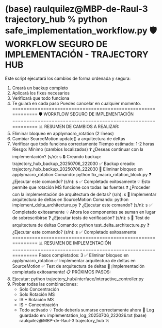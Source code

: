 (base) raulquilez@MBP-de-Raul-3 trajectory_hub % python safe_implementation_workflow.py
🛡️ WORKFLOW SEGURO DE IMPLEMENTACIÓN - TRAJECTORY HUB
============================================================
Este script ejecutará los cambios de forma ordenada y segura:
1. Creará un backup completo
2. Aplicará los fixes necesarios
3. Verificará que todo funciona
4. Te guiará en cada paso
Puedes cancelar en cualquier momento.
============================================================
🛡️ WORKFLOW SEGURO DE IMPLEMENTACIÓN
============================================================
📊 RESUMEN DE CAMBIOS A REALIZAR:
1. Eliminar bloqueo en applymacro_rotation (2 líneas)
2. Cambiar SourceMotion.update() a arquitectura de deltas
3. Verificar que todo funciona correctamente
Tiempo estimado: 1-2 horas
Riesgo: Mínimo (cambios localizados)
❓ ¿Deseas continuar con la implementación? (s/n): s
🔒 Creando backup: trajectory_hub_backup_20250706_222030
   ✅ Backup creado: trajectory_hub_backup_20250706_222030
🚀 Eliminar bloqueo en applymacro_rotation
   Comando: python fix_macro_rotation_block.py
❓ ¿Ejecutar este comando? (s/n): s
   ✅ Completado exitosamente
   💡 Esto permite que rotación MS funcione con todas las fuentes
❓ 
¿Proceder con la implementación de arquitectura de deltas? (s/n): s
🚀 Implementar arquitectura de deltas en SourceMotion
   Comando: python implement_delta_architecture.py
❓ ¿Ejecutar este comando? (s/n): s
   ✅ Completado exitosamente
   💡 Ahora los componentes se suman en lugar de sobrescribirse
❓ 
¿Ejecutar tests de verificación? (s/n): s
🚀 Test de arquitectura de deltas
   Comando: python test_delta_architecture.py
❓ ¿Ejecutar este comando? (s/n): s
   ✅ Completado exitosamente
============================================================
📊 RESUMEN DE IMPLEMENTACIÓN
============================================================
Pasos completados: 3
  ✅ Eliminar bloqueo en applymacro_rotation
  ✅ Implementar arquitectura de deltas en SourceMotion
  ✅ Test de arquitectura de deltas
🎉 ¡Implementación completada exitosamente!
📋 PRÓXIMOS PASOS:
1. Ejecutar: python trajectory_hub/interface/interactive_controller.py
2. Probar todas las combinaciones:
   - Solo Concentración
   - Solo Rotación MS
   - IS + Rotación MS
   - IS + Concentración
   - Todo activado
💡 Todo debería sumarse correctamente ahora
📝 Log guardado en: implementation_log_20250706_222026.txt
(base) raulquilez@MBP-de-Raul-3 trajectory_hub %